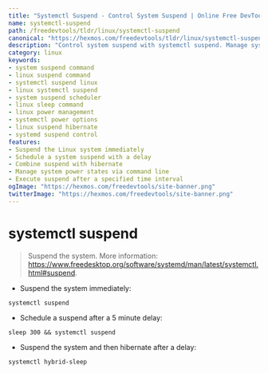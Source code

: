 ```yaml
---
title: "Systemctl Suspend - Control System Suspend | Online Free DevTools by Hexmos"
name: systemctl-suspend
path: /freedevtools/tldr/linux/systemctl-suspend
canonical: "https://hexmos.com/freedevtools/tldr/linux/systemctl-suspend/"
description: "Control system suspend with systemctl suspend. Manage system sleep states and schedule suspend operations. Free online tool, no registration required."
category: linux
keywords:
- system suspend command
- linux suspend command
- systemctl suspend linux
- linux systemctl suspend
- system suspend scheduler
- linux sleep command
- linux power management
- systemctl power options
- linux suspend hibernate
- systemd suspend control
features:
- Suspend the Linux system immediately
- Schedule a system suspend with a delay
- Combine suspend with hibernate
- Manage system power states via command line
- Execute suspend after a specified time interval
ogImage: "https://hexmos.com/freedevtools/site-banner.png"
twitterImage: "https://hexmos.com/freedevtools/site-banner.png"
---
```


# systemctl suspend

> Suspend the system.
> More information: <https://www.freedesktop.org/software/systemd/man/latest/systemctl.html#suspend>.

- Suspend the system immediately:

`systemctl suspend`

- Schedule a suspend after a 5 minute delay:

`sleep 300 && systemctl suspend`

- Suspend the system and then hibernate after a delay:

`systemctl hybrid-sleep`
